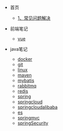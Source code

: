 - 首页
  - [1、常见问题解决](README.md "ljzend")

- 前端笔记
  - [vue](/html/vue/vue)
  
- java笔记
  - [docker](/java/docker/Docker_1)
  - [git](/java/git/Git)
  - [linux](/java/linux/linux命令)
  - [maven](/java/maven/Maven)
  - [mybatis](/java/mybatis/Mybatis)
  - [rabbitmq](/java/rabbitmq/rabbitmq)
  - [redis](/java/redis/Redis)
  - [spring](/java/spring/Spring)
  - [springcloud](/java/springcloud/SpringCloud微服务工具集v1.1)
  - [springcloudalibaba](/java/springcloud/SpringCloudAlibaba)
  - [es](/java/es/ElasticSearch7.14)
  - [springmvc](/java/springmvc/SpringMVC)
  - [springSecurity](/java/springSecurity/springSecurity)
